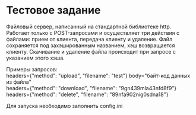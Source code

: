 <h1>Тестовое задание</h1>
<p>Файловый сервер, написанный на стандартной библиотеке http. Работает только с POST-запросами
и осуществляет три действия с файлами: прием от клиента, передача клиенту и удаление.
Файл сохраняется под захэшированным названием, хэш возвращается клиенту. Скачивание и удаление файла
происходит при запросе с указанием этого хэша.</p>
<p>Примеры запросов:<br>
  headers={"method": "upload", "filename": "test"} body="байт-код данных из файла"<br>
  headers={"method": "download", "filename": "9gn439mla43nfd8f9"}<br>
  headers={"method": "delete", "filename": "89nfa902nig0sdna18"}<br>
</p>
<p>Для запуска необходимо заполнить config.ini</p>
